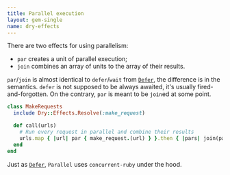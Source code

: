 ```yaml
---
title: Parallel execution
layout: gem-single
name: dry-effects
---
```


There are two effects for using parallelism:

- `par` creates a unit of parallel execution;
- `join` combines an array of units to the array of their results.

`par`/`join` is almost identical to `defer`/`wait` from [`Defer`](/gems/dry-effects/0.1/effects/defer), the difference is in the semantics. `defer` is not supposed to be always awaited, it's usually fired-and-forgotten. On the contrary, `par` is meant to be `join`ed at some point.

```ruby
class MakeRequests
  include Dry::Effects.Resolve(:make_request)

  def call(urls)
    # Run every request in parallel and combine their results
    urls.map { |url| par { make_request.(url) } }.then { |pars| join(pars) }
  end
end
```

Just as [`Defer`](/gems/dry-effects/0.1/effects/defer), `Parallel` uses `concurrent-ruby` under the hood.
